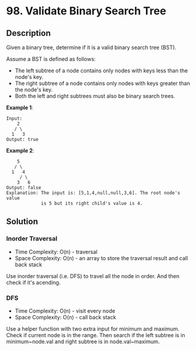 # 98. Validate Binary Search Tree

## Description

Given a binary tree, determine if it is a valid binary search tree (BST).

Assume a BST is defined as follows:

* The left subtree of a node contains only nodes with keys less than the node's key.
* The right subtree of a node contains only nodes with keys greater than the node's key.
* Both the left and right subtrees must also be binary search trees.

**Example 1**:

```
Input:
    2
   / \
  1   3
Output: true
```

**Example 2**:

```
    5
   / \
  1   4
     / \
    3   6
Output: false
Explanation: The input is: [5,1,4,null,null,3,6]. The root node's value
             is 5 but its right child's value is 4.
```

## Solution

### Inorder Traversal

* Time Complexity: O(n) - traversal
* Space Complexity: O(n) - an array to store the traversal result and call back stack

Use inorder traversal (i.e. DFS) to travel all the node in order. And then check if it's acending.

### DFS

* Time Complexity: O(n) - visit every node
* Space Complexity: O(n) - call back stack

Use a helper function with two extra input for minimum and maximum. Check if current node is in the range. Then search if the left subtree is in minimum~node.val and right subtree is in node.val~maximum.